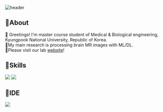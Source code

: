 ![header](https://capsule-render.vercel.app/api?type=waving&color=gradient&height=300&section=header&text=Yunheung%20Kim&fontSize=90)

## 📌About
👋 Greetings! I'm master course student of Medical & Biological engineering, Kyungpook National University, Republic of Korea.  
🔬My main research is processing brain MR images with ML/DL.  
🏢Please visit our lab [website](http://bmr.knu.ac.kr)!

## 📌Skills
<img src="https://img.shields.io/badge/Python-3776AB?style=flat-square&logo=Python&logoColor=white"/> <img src="https://img.shields.io/badge/Keras-D00000?style=flat-square&logo=Keras&logoColor=white"/>

## 📌IDE
<img src="https://img.shields.io/badge/Visual_Studio_Code-007ACC?style=flat-square&logo=Visual Studio Code&logoColor=white"/>  
